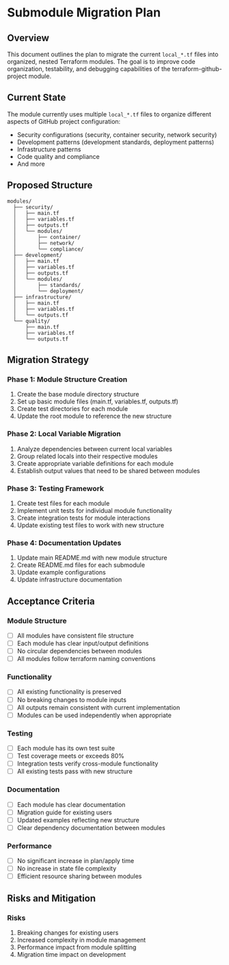 # Submodule Migration Plan

## Overview
This document outlines the plan to migrate the current `local_*.tf` files into organized, nested Terraform modules. The goal is to improve code organization, testability, and debugging capabilities of the terraform-github-project module.

## Current State
The module currently uses multiple `local_*.tf` files to organize different aspects of GitHub project configuration:
- Security configurations (security, container security, network security)
- Development patterns (development standards, deployment patterns)
- Infrastructure patterns
- Code quality and compliance
- And more

## Proposed Structure
```
modules/
  ├── security/
  │   ├── main.tf
  │   ├── variables.tf
  │   ├── outputs.tf
  │   └── modules/
  │       ├── container/
  │       ├── network/
  │       └── compliance/
  ├── development/
  │   ├── main.tf
  │   ├── variables.tf
  │   ├── outputs.tf
  │   └── modules/
  │       ├── standards/
  │       └── deployment/
  ├── infrastructure/
  │   ├── main.tf
  │   ├── variables.tf
  │   └── outputs.tf
  └── quality/
      ├── main.tf
      ├── variables.tf
      └── outputs.tf
```

## Migration Strategy

### Phase 1: Module Structure Creation
1. Create the base module directory structure
2. Set up basic module files (main.tf, variables.tf, outputs.tf)
3. Create test directories for each module
4. Update the root module to reference the new structure

### Phase 2: Local Variable Migration
1. Analyze dependencies between current local variables
2. Group related locals into their respective modules
3. Create appropriate variable definitions for each module
4. Establish output values that need to be shared between modules

### Phase 3: Testing Framework
1. Create test files for each module
2. Implement unit tests for individual module functionality
3. Create integration tests for module interactions
4. Update existing test files to work with new structure

### Phase 4: Documentation Updates
1. Update main README.md with new module structure
2. Create README.md files for each submodule
3. Update example configurations
4. Update infrastructure documentation

## Acceptance Criteria

### Module Structure
- [ ] All modules have consistent file structure
- [ ] Each module has clear input/output definitions
- [ ] No circular dependencies between modules
- [ ] All modules follow terraform naming conventions

### Functionality
- [ ] All existing functionality is preserved
- [ ] No breaking changes to module inputs
- [ ] All outputs remain consistent with current implementation
- [ ] Modules can be used independently when appropriate

### Testing
- [ ] Each module has its own test suite
- [ ] Test coverage meets or exceeds 80%
- [ ] Integration tests verify cross-module functionality
- [ ] All existing tests pass with new structure

### Documentation
- [ ] Each module has clear documentation
- [ ] Migration guide for existing users
- [ ] Updated examples reflecting new structure
- [ ] Clear dependency documentation between modules

### Performance
- [ ] No significant increase in plan/apply time
- [ ] No increase in state file complexity
- [ ] Efficient resource sharing between modules

## Risks and Mitigation

### Risks
1. Breaking changes for existing users
2. Increased complexity in module management
3. Performance impact from module splitting
4. Migration time impact on development
